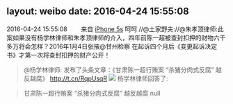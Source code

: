 layout: weibo
date: 2016-04-24 15:55:08
---
2016-04-24 15:55:08  &nbsp;&nbsp;&nbsp;&nbsp;&nbsp;&nbsp; 来自 <a href="sinaweibo://customweibosource" rel="nofollow">iPhone 5s</a>
呵呵 //@土家野夫://@朱孝顶律师:此案如果没有杨学林律师和朱孝顶律师的介入，四年前陈一超被查封扣押的财物六千多万将会怎样？2016年1月4日张掖@甘州检察 在起诉四个月后《变更起诉决定书》才第一次将查封扣押的财产公开！
>  @杨学林律师: 发布了头条文章：《甘肃陈一超行贿案 “杀猪分肉式反腐”  越反越腐》 http://t.cn/RqpUsqR ​​​
> <img src="http://ww4.sinaimg.cn/crop.0.0.427.240.1000.562/6592426ajw1f36hkg9bf2j20j806otb7.jpg" />
>   杨学林律师回答了:

>  甘肃陈一超行贿案 “杀猪分肉式反腐”  越反越腐
>  null
